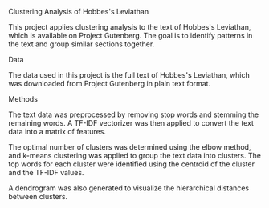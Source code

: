 Clustering Analysis of Hobbes's Leviathan

This project applies clustering analysis to the text of Hobbes's Leviathan, which is available on Project Gutenberg. The goal is to identify patterns in the text and group similar sections together.

Data

The data used in this project is the full text of Hobbes's Leviathan, which was downloaded from Project Gutenberg in plain text format.

Methods

The text data was preprocessed by removing stop words and stemming the remaining words. A TF-IDF vectorizer was then applied to convert the text data into a matrix of features.

The optimal number of clusters was determined using the elbow method, and k-means clustering was applied to group the text data into clusters. The top words for each cluster were identified using the centroid of the cluster and the TF-IDF values.

A dendrogram was also generated to visualize the hierarchical distances between clusters.
